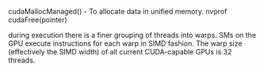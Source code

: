 cudaMallocManaged() - To allocate data in unified memory.
nvprof
cudaFree(pointer)


during execution there is a finer grouping of threads into warps.
SMs on the GPU execute instructions for each warp in SIMD fashion.
The warp size (effectively the SIMD width) of all current CUDA-capable GPUs is 32 threads.

